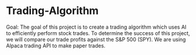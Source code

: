 # Trading-Algorithm

Goal: 
  The goal of this project is to create a trading algorithm which uses AI to efficiently perform stock trades.
  To determine the success of this project, we will compare our trade profits against the S&P 500 (SPY). We are 
  using Alpaca trading API to make paper trades.

